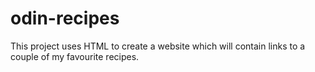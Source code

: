 # odin-recipes
This project uses HTML to create a website which will contain links to a couple of my favourite recipes.
